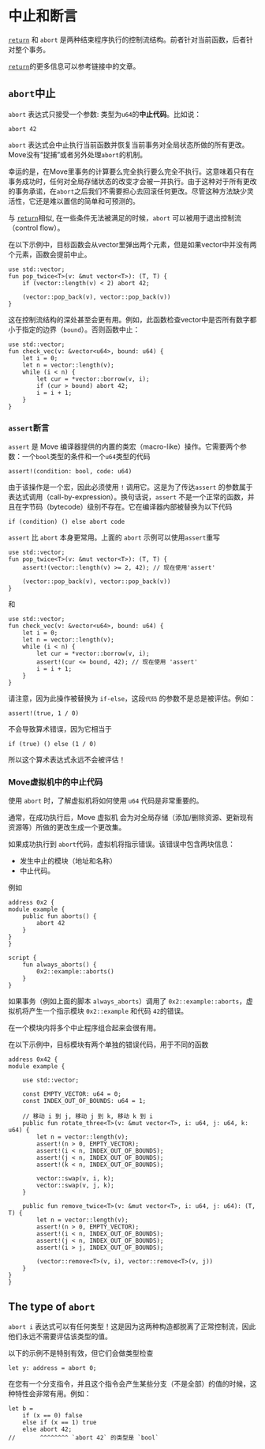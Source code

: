 
# 中止和断言

[`return`](./functions.md) 和 `abort` 是两种结束程序执行的控制流结构。前者针对当前函数，后者针对整个事务。


 [`return`](./functions.md)的更多信息可以参考链接中的文章。

## `abort`中止

`abort` 表达式只接受一个参数: 类型为`u64`的**中止代码**。比如说：

```move
abort 42
```

`abort` 表达式会中止执行当前函数并恢复当前事务对全局状态所做的所有更改。Move没有“捉捕”或者另外处理`abort`的机制。

幸运的是，在Move里事务的计算要么完全执行要么完全不执行。这意味着只有在事务成功时，任何对全局存储状态的改变才会被一并执行。由于这种对于所有更改的事务承诺，在`abort`之后我们不需要担心去回滚任何更改。尽管这种方法缺少灵活性，它还是难以置信的简单和可预测的。

与 [`return`](./functions.md)相似, 在一些条件无法被满足的时候，`abort` 可以被用于退出控制流（control flow）。

在以下示例中，目标函数会从vector里弹出两个元素，但是如果vector中并没有两个元素，函数会提前中止。

```move=
use std::vector;
fun pop_twice<T>(v: &mut vector<T>): (T, T) {
    if (vector::length(v) < 2) abort 42;

    (vector::pop_back(v), vector::pop_back(v))
}
```

这在控制流结构的深处甚至会更有用。例如，此函数检查vector中是否所有数字都小于指定的边界（`bound`）。否则函数中止：

```move=
use std::vector;
fun check_vec(v: &vector<u64>, bound: u64) {
    let i = 0;
    let n = vector::length(v);
    while (i < n) {
        let cur = *vector::borrow(v, i);
        if (cur > bound) abort 42;
        i = i + 1;
    }
}
```

### `assert`断言

`assert` 是 Move 编译器提供的内置的类宏（macro-like）操作。它需要两个参数：一个`bool`类型的条件和一个`u64`类型的代码

```move
assert!(condition: bool, code: u64)
```

由于该操作是一个宏，因此必须使用 `!` 调用它。这是为了传达`assert` 的参数属于表达式调用（call-by-expression）。换句话说，`assert` 不是一个正常的函数，并且在字节码（bytecode）级别不存在。它在编译器内部被替换为以下代码

```move
if (condition) () else abort code
```

`assert` 比 `abort` 本身更常用。上面的 `abort` 示例可以使用`assert`重写

```move=
use std::vector;
fun pop_twice<T>(v: &mut vector<T>): (T, T) {
    assert!(vector::length(v) >= 2, 42); // 现在使用'assert'

    (vector::pop_back(v), vector::pop_back(v))
}
```

和

```move=
use std::vector;
fun check_vec(v: &vector<u64>, bound: u64) {
    let i = 0;
    let n = vector::length(v);
    while (i < n) {
        let cur = *vector::borrow(v, i);
        assert!(cur <= bound, 42); // 现在使用 'assert'
        i = i + 1;
    }
}
```
请注意，因为此操作被替换为 `if-else`，这段`代码` 的参数不是总是被评估。例如：

```move
assert!(true, 1 / 0)
```

不会导致算术错误，因为它相当于

```move
if (true) () else (1 / 0)
```

所以这个算术表达式永远不会被评估！

### Move虚拟机中的中止代码

使用 `abort` 时，了解虚拟机将如何使用 `u64` 代码是非常重要的。

通常，在成功执行后，Move 虚拟机 会为对全局存储（添加/删除资源、更新现有资源等）所做的更改生成一个更改集。

如果成功执行到 `abort`代码，虚拟机将指示错误。该错误中包含两块信息：

- 发生中止的模块（地址和名称）
- 中止代码。

例如

```move=
address 0x2 {
module example {
    public fun aborts() {
        abort 42
    }
}
}

script {
    fun always_aborts() {
        0x2::example::aborts()
    }
}
```

如果事务（例如上面的脚本 `always_aborts`）调用了 `0x2::example::aborts`，虚拟机将产生一个指示模块 `0x2::example` 和代码 `42`的错误。

在一个模块内将多个中止程序组合起来会很有用。

在以下示例中，目标模块有两个单独的错误代码，用于不同的函数

```move=
address 0x42 {
module example {

    use std::vector;

    const EMPTY_VECTOR: u64 = 0;
    const INDEX_OUT_OF_BOUNDS: u64 = 1;

    // 移动 i 到 j, 移动 j 到 k, 移动 k 到 i
    public fun rotate_three<T>(v: &mut vector<T>, i: u64, j: u64, k: u64) {
        let n = vector::length(v);
        assert!(n > 0, EMPTY_VECTOR);
        assert!(i < n, INDEX_OUT_OF_BOUNDS);
        assert!(j < n, INDEX_OUT_OF_BOUNDS);
        assert!(k < n, INDEX_OUT_OF_BOUNDS);

        vector::swap(v, i, k);
        vector::swap(v, j, k);
    }

    public fun remove_twice<T>(v: &mut vector<T>, i: u64, j: u64): (T, T) {
        let n = vector::length(v);
        assert!(n > 0, EMPTY_VECTOR);
        assert!(i < n, INDEX_OUT_OF_BOUNDS);
        assert!(j < n, INDEX_OUT_OF_BOUNDS);
        assert!(i > j, INDEX_OUT_OF_BOUNDS);

        (vector::remove<T>(v, i), vector::remove<T>(v, j))
    }
}
}
```

## The type of `abort`

`abort i` 表达式可以有任何类型！这是因为这两种构造都脱离了正常控制流，因此他们永远不需要评估该类型的值。

以下的示例不是特别有效，但它们会做类型检查

```move
let y: address = abort 0;
```

在您有一个分支指令，并且这个指令会产生某些分支（不是全部）的值的时候，这种特性会非常有用。例如：

```move
let b =
    if (x == 0) false
    else if (x == 1) true
    else abort 42;
//       ^^^^^^^^ `abort 42` 的类型是 `bool`
```
````
